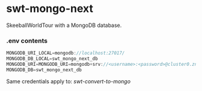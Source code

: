 # swt-mongo-next

SkeeballWorldTour with a MongoDB database.

### .env contents

```js
MONGODB_URI_LOCAL=mongodb://localhost:27017/
MONGODB_DB_LOCAL=swt_mongo_next_db
MONGODB_URI=MONGODB_URI=mongodb+srv://<username>:<password>@cluster0.znz6t.mongodb.net/swt_mongo_next_db?retryWrites=true&w=majority
MONGODB_DB=swt_mongo_next_db
```

Same credentials apply to: _swt-convert-to-mongo_
